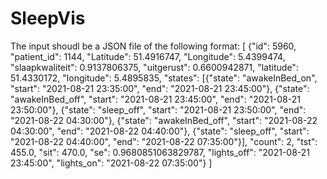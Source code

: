# SleepVis

The input shoudl be a JSON file of the following format:
[
  {"id": 5960, 
    "patient_id": 1144, 
    "Latitude": 51.4916747, 
    "Longitude": 5.4399474, 
    "slaapkwaliteit": 0.9137806375, 
    "uitgerust": 0.6600942871, 
    "latitude": 51.4330172, 
    "longitude": 5.4895835, 
    "states": [{"state": "awakeInBed_on", "start": "2021-08-21 23:35:00", "end": "2021-08-21 23:45:00"}, {"state": "awakeInBed_off", "start": "2021-08-21 23:45:00", "end": "2021-08-21 23:50:00"}, {"state": "sleep_off", "start": "2021-08-21 23:50:00", "end": "2021-08-22 04:30:00"}, {"state": "awakeInBed_off", "start": "2021-08-22 04:30:00", "end": "2021-08-22 04:40:00"}, {"state": "sleep_off", "start": "2021-08-22 04:40:00", "end": "2021-08-22 07:35:00"}], 
    "count": 2, 
    "tst": 455.0, 
    "sit": 470.0, 
    "se": 0.9680851063829787, 
    "lights_off": "2021-08-21 23:45:00", 
    "lights_on": "2021-08-22 07:35:00"}
]
